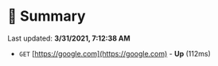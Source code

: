 # 📖 Summary
Last updated: **3/31/2021, 7:12:38 AM**

- `GET` [https://google.com](https://google.com) - **Up** (112ms)
